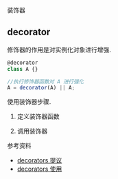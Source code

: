 装饰器

## decorator

修饰器的作用是对实例化对象进行增强.

```js
@decorator 
class A {}

//执行修饰器函数对 A 进行强化
A = decorator(A) || A;
```

使用装饰器步骤.

1. 定义装饰器函数

2. 调用装饰器

参考资料

* [decorators 提议](https://github.com/wycats/javascript-decorators)
* [decorators 使用](https://medium.com/google-developers/exploring-es7-decorators-76ecb65fb841)
